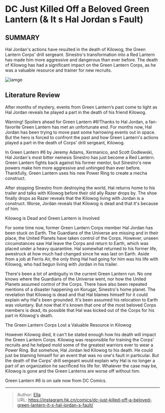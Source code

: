 # DC Just Killed Off a Beloved Green Lantern (&amp; It s Hal Jordan s Fault)


## SUMMARY 



  Hal Jordan&#39;s actions have resulted in the death of Kilowog, the Green Lantern Corps&#39; drill sergeant.   Sinestro&#39;s transformation into a Red Lantern has made him more aggressive and dangerous than ever before.   The death of Kilowog has had a significant impact on the Green Lantern Corps, as he was a valuable resource and trainer for new recruits.  

![iamge](https://static1.srcdn.com/wordpress/wp-content/uploads/2023/12/green-lantern-and-kilowog-black-and-white-dc.jpg)

## Literature Review

After months of mystery, events from Green Lantern’s past come to light as Hal Jordan reveals he played a part in the death of his friend Kilowog.




Warning! Spoilers ahead for Green Lantern #6!Thanks to Hal Jordan, a fan-favorite Green Lantern has met an unfortunate end. For months now, Hal Jordan has been trying to move past some harrowing events out in space. But the hero is forced to confront the past and how Green Lantern&#39;s actions played a part in the death of Corps&#39; drill sergeant, Kilowog.




In Green Lantern #6 by Jeremy Adams, Xermanico, and Scott Godlewski, Hal Jordan&#39;s most bitter nemesis Sinestro has just become a Red Lantern. Green Lantern fights back against his former mentor, but Sinestro&#39;s new powers make him more aggressive and unhinged than ever before. Thankfully, Green Lantern uses his new Power Ring to create a mecha construct.

          

After stopping Sinestro from destroying the world, Hal returns home to his trailer and talks with Kilowog before their old ally Razer drops by. The shoe finally drops as Razer reveals that the Kilowog living with Jordan is a construct. Worse, Jordan reveals that Kilowog is dead and that it&#39;s because of him.


 Kilowog is Dead and Green Lantern is Involved 


          




For some time now, former Green Lantern Corps member Hal Jordan has been stuck on Earth. The Guardians of the Universe are missing and in their place, the United Planets have taken control of the Corps. However, unseen circumstances saw Hal leave the Corps and return to Earth, which was placed under a heavy quarantine. Hal somewhat returned to his former life, awestruck at how much had changed since he was last on Earth. Aside from a job at Ferris Air, the only thing Hal had going for him was his life with Kilowog, who had begun living with Jordan in his trailer.

There&#39;s been a lot of ambiguity in the current Green Lantern run. No one knows where the Guardians of the Universe went, nor how the United Planets assumed control of the Corps. There have also been repeated mentions of a disaster happening on Korugar, Sinestro&#39;s home planet. The revelation that Kilowog is dead and that Hal blames himself for it could explain why Hal&#39;s been grounded. It&#39;s been assumed his relocation to Earth was voluntary. But now that it&#39;s known that one of the most beloved Corps members is dead, its possible that Hal was kicked out of the Corps for his part in Kilowog&#39;s death.






 The Green Lantern Corps Lost a Valuable Resource in Kilowog 
          

However Kilowog died, it can&#39;t be stated enough how his death will impact the Green Lantern Corps. Kilowog was responsible for training the Corps&#39; recruits and he helped mold some of the greatest warriors ever to wear a Power Ring. But somehow, Hal Jordan led Kilowog to his death. He could just be blaming himself for an event that was no one&#39;s fault in particular. But the death of the Corps&#39; drill sergeant would explain why Hal is no longer a part of an organization he sacrificed his life for. Whatever the case may be, Kilowog is gone and the Green Lanterns are worse off without him.

Green Lantern #6 is on sale now from DC Comics.



---

> Author: [Ella](https://instagram.hk.cn/)  
> URL: https://instagram.hk.cn/comics/dc-just-killed-off-a-beloved-green-lantern-it-s-hal-jordan-s-fault/  

